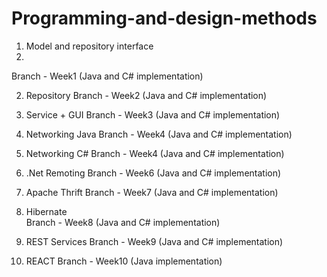 # Programming-and-design-methods

1. Model and repository interface                 
2. 
Branch - Week1 (Java and C# implementation)

2. Repository 
Branch - Week2 (Java and C# implementation)

3. Service + GUI 
Branch - Week3 (Java and C# implementation)

4. Networking Java
Branch - Week4 (Java and C# implementation)

5. Networking C#
Branch - Week4 (Java and C# implementation)

6. .Net Remoting 
Branch - Week6 (Java and C# implementation)

7. Apache Thrift
Branch - Week7 (Java and C# implementation)  

8. Hibernate  
Branch - Week8 (Java and C# implementation)

9. REST Services
Branch - Week9 (Java and C# implementation)

10. REACT
Branch - Week10 (Java implementation)
